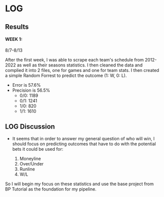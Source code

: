 
# LOG


## Results

#### WEEK 1: 
8/7-8/13

After the first week, I was able to scrape each team's schedule from 2012-2022 as well as their seasons statistics. I then cleaned the data and complied it into 2 files, one for games and one for team stats. I then created a simple Random Forrest to predict the outcome (1: W, 0: L). 

- Error is 57.6%
- Precision is 56.5%
    - 0/0: 1189
    - 0/1: 1241
    - 1/0: 820
    - 1/1: 1610


## LOG Discussion

- It seems that in order to answer my general question of who will win, I should focus on predicting outcomes that have 
to do with the potential bets it could be used for:
	
	1. Moneyline
	2. Over/Under
	3. Runline
	4. W/L

So I will begin my focus on these statistics and use the base project from BP Tutorial as the foundation for my pipeline. 